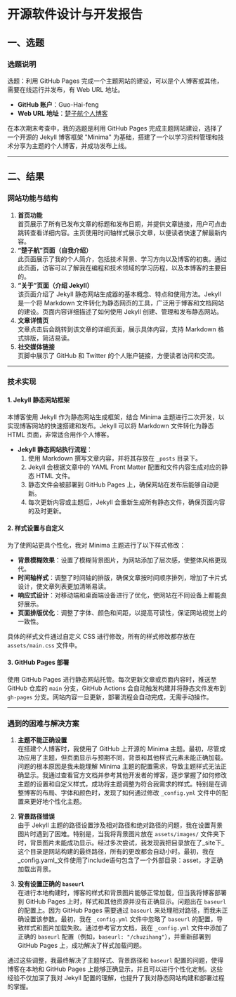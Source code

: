 # 开源软件设计与开发报告

## 一、选题

### 选题说明

选题：利用 GitHub Pages 完成一个主题网站的建设，可以是个人博客或其他，需要在线运行并发布，有 Web URL 地址。

- **GitHub 账户**：Guo-Hai-feng  
- **Web URL 地址**：[楚子航个人博客](https://guo-hai-feng.github.io/chuzihang/)

在本次期末考查中，我的选题是利用 GitHub Pages 完成主题网站建设，选择了一个开源的 Jekyll 博客框架 "Minima" 为基础，搭建了一个以学习资料管理和技术分享为主题的个人博客，并成功发布上线。

---

## 二、结果

### 网站功能与结构

1. **首页功能**  
   首页展示了所有已发布文章的标题和发布日期，并提供文章链接，用户可点击跳转查看详细内容。主页使用时间轴样式展示文章，以便读者快速了解最新内容。
2. **“楚子航”页面（自我介绍）**  
   此页面展示了我的个人简介，包括技术背景、学习方向以及博客的初衷。通过此页面，访客可以了解我在编程和技术领域的学习历程，以及本博客的主要目的。
3. **“关于”页面（介绍 Jekyll）**  
   该页面介绍了 Jekyll 静态网站生成器的基本概念、特点和使用方法。Jekyll 是一个将 Markdown 文件转化为静态网页的工具，广泛用于博客和文档网站的建设。页面内容详细描述了如何使用 Jekyll 创建、管理和发布静态网站。
4. **文章详情页**  
   文章点击后会跳转到该文章的详细页面，展示具体内容，支持 Markdown 格式排版，简洁易读。
5. **社交媒体链接**  
   页脚中展示了 GitHub 和 Twitter 的个人账户链接，方便读者访问和交流。

---

### 技术实现

#### 1. **Jekyll 静态网站框架**

   本博客使用 Jekyll 作为静态网站生成框架，结合 Minima 主题进行二次开发，以实现博客网站的快速搭建和发布。Jekyll 可以将 Markdown 文件转化为静态 HTML 页面，非常适合用作个人博客。

   - **Jekyll 静态网站执行流程**：
     1. 使用 Markdown 撰写文章内容，并将其存放在 `_posts` 目录下。
     2. Jekyll 会根据文章中的 YAML Front Matter 配置和文件内容生成对应的静态 HTML 文件。
     3. 静态文件会被部署到 GitHub Pages 上，确保网站在发布后能够自动更新。
     4. 每次更新内容或主题后，Jekyll 会重新生成所有静态文件，确保页面内容的及时更新。

#### 2. **样式设置与自定义**

   为了使网站更具个性化，我对 Minima 主题进行了以下样式修改：

   - **背景模糊效果**：设置了模糊背景图片，为网站添加了层次感，使整体风格更现代。
   - **时间轴样式**：调整了时间轴的排版，确保文章按时间顺序排列，增加了卡片式设计，使文章列表更加清晰易读。
   - **响应式设计**：对移动端和桌面端设备进行了优化，使网站在不同设备上都能良好展示。
   - **页面排版优化**：调整了字体、颜色和间距，以提高可读性，保证网站视觉上的一致性。

   具体的样式文件通过自定义 CSS 进行修改，所有的样式修改都存放在 `assets/main.css` 文件中。

#### 3. **GitHub Pages 部署**

   使用 GitHub Pages 进行静态网站托管。每次更新文章或页面内容时，推送至 GitHub 仓库的 `main` 分支，GitHub Actions 会自动触发构建并将静态文件发布到 `gh-pages` 分支。网站内容一旦更新，部署流程会自动完成，无需手动操作。

---

### 遇到的困难与解决方案

1. **主题不能正确设置**  
   在搭建个人博客时，我使用了 GitHub 上开源的 Minima 主题。最初，尽管成功应用了主题，但页面显示与预期不同，背景和其他样式元素未能正确加载。问题的根本原因是我未能理解 Minima 主题的配置需求，导致主题样式无法正确显示。我通过查看官方文档并参考其他开发者的博客，逐步掌握了如何修改主题的设置和自定义样式，成功将主题调整为符合我需求的样式。特别是在调整博客的布局、字体和颜色时，发现了如何通过修改 `_config.yml` 文件中的配置来更好地个性化主题。

2. **背景路径错误**  
   由于 Jekyll 主题的路径设置涉及相对路径和绝对路径的问题，我在设置背景图片时遇到了困难。特别是，当我将背景图片放在 `assets/images/` 文件夹下时，背景图片未能成功显示。经过多次尝试，我发现我把目录放在了_site下_这个目录是网站构建的最终路径，所有的更改都会自动小时。最初，我在_config.yaml_文件使用了include语句包含了一个外部目录：asset，才正确加载出背景。

3. **没有设置正确的 `baseurl`**  
   在进行本地构建时，博客的样式和背景图片能够正常加载，但当我将博客部署到 GitHub Pages 上时，样式和其他资源并没有正确显示。问题出在 `baseurl` 的配置上。因为 GitHub Pages 需要通过 `baseurl` 来处理相对路径，而我未正确设置该参数。最初，我在 `_config.yml` 文件中忽略了 `baseurl` 的配置，导致样式和图片加载失败。通过参考官方文档，我在 `_config.yml` 文件中添加了正确的 `baseurl` 配置（例如，`baseurl: "/chuzihang"`），并重新部署到 GitHub Pages 上，成功解决了样式加载问题。

通过这些调整，我最终解决了主题样式、背景路径和 `baseurl` 配置的问题，使得博客在本地和 GitHub Pages 上能够正确显示，并且可以进行个性化定制。这些经验不仅加深了我对 Jekyll 配置的理解，也提升了我对静态网站构建和部署过程的掌握。

